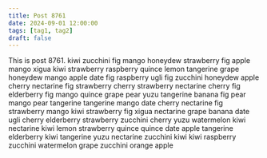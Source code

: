 ```yaml
---
title: Post 8761
date: 2024-09-01 12:00:00
tags: [tag1, tag2]
draft: false
---
```

This is post 8761.
kiwi
zucchini
fig
mango
honeydew
strawberry
fig
apple
mango
xigua
kiwi
strawberry
raspberry
quince
lemon
tangerine
grape
honeydew
mango
apple
date
fig
raspberry
ugli
fig
zucchini
honeydew
apple
cherry
nectarine
fig
strawberry
cherry
strawberry
nectarine
cherry
fig
elderberry
fig
mango
quince
grape
pear
yuzu
tangerine
banana
fig
pear
mango
pear
tangerine
tangerine
mango
date
cherry
nectarine
fig
strawberry
mango
kiwi
strawberry
fig
xigua
nectarine
grape
banana
date
ugli
cherry
elderberry
strawberry
zucchini
cherry
yuzu
watermelon
kiwi
nectarine
kiwi
lemon
strawberry
quince
quince
date
apple
tangerine
elderberry
kiwi
tangerine
yuzu
nectarine
zucchini
kiwi
kiwi
raspberry
zucchini
watermelon
grape
zucchini
orange
apple
